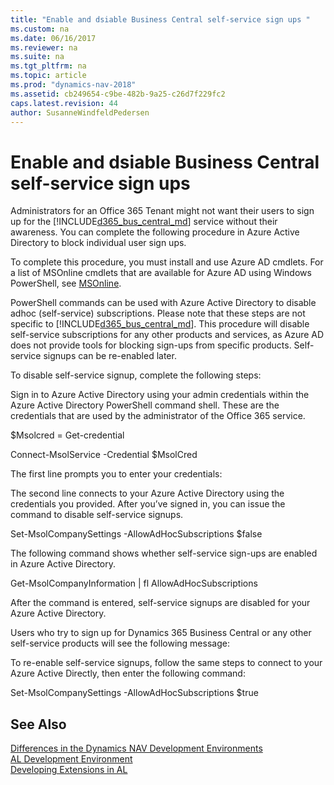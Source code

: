 ```yaml
---
title: "Enable and dsiable Business Central self-service sign ups "
ms.custom: na
ms.date: 06/16/2017
ms.reviewer: na
ms.suite: na
ms.tgt_pltfrm: na
ms.topic: article
ms.prod: "dynamics-nav-2018"
ms.assetid: cb249654-c9be-482b-9a25-c26d7f229fc2
caps.latest.revision: 44
author: SusanneWindfeldPedersen
---
```


# Enable and dsiable Business Central self-service sign ups

Administrators for an Office 365 Tenant might not want their users to sign up for the [!INCLUDE[d365_bus_central_md](includes/d365_bus_central_md.md)] service without their awareness. You can complete the following procedure in Azure Active Directory to block individual user sign ups.  

To complete this procedure, you must install and use Azure AD cmdlets. For a list of MSOnline cmdlets that are available for Azure AD using Windows PowerShell, see [MSOnline](https://docs.microsoft.com/en-us/powershell/module/MSOnline/?view=azureadps-1.0&redirectedfrom=msdn).   

PowerShell commands can be used with Azure Active Directory to disable adhoc (self-service) subscriptions. Please note that these steps are not specific to [!INCLUDE[d365_bus_central_md](includes/d365_bus_central_md.md)]. This procedure will disable self-service subscriptions for any other products and services, as Azure AD does not provide tools for blocking sign-ups from specific products. Self-service signups can be re-enabled later.

To disable self-service signup, complete the following steps:

Sign in to Azure Active Directory using your admin credentials within the Azure Active Directory PowerShell command shell. These are the credentials that are used by the administrator of the Office 365 service.

$Msolcred = Get-credential

Connect-MsolService -Credential $MsolCred

The first line prompts you to enter your credentials:  
 
The second line connects to your Azure Active Directory using the credentials you provided.
After you’ve signed in, you can issue the command to disable self-service signups.

Set-MsolCompanySettings -AllowAdHocSubscriptions $false 

The following command shows whether self-service sign-ups are enabled in Azure Active Directory.

Get-MsolCompanyInformation | fl AllowAdHocSubscriptions 

After the command is entered, self-service signups are disabled for your Azure Active Directory. 

Users who try to sign up for Dynamics 365 Business Central or any other self-service products will see the following message: 

 

To re-enable self-service signups, follow the same steps to connect to your Azure Active Directly, then enter the following command:

Set-MsolCompanySettings -AllowAdHocSubscriptions $true 
  


## See Also  
[Differences in the Dynamics NAV Development Environments](devenv-differences.md)  
[AL Development Environment](devenv-reference-overview.md)  
[Developing Extensions in AL](devenv-dev-overview.md)  